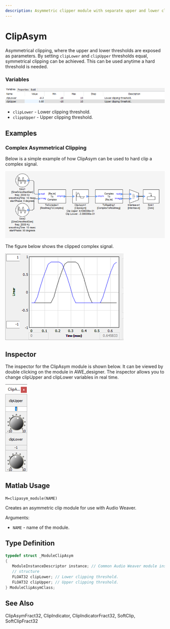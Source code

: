 ```yaml
---
description: Asymmetric clipper module with separate upper and lower clipping thresholds
---
```


# ClipAsym

Asymmetrical clipping, where the upper and lower thresholds are exposed as parameters. By setting `clipLower` and `clipUpper` thresholds equal, symmetrical clipping can be achieved. This can be used anytime a hard threshold is needed.

### Variables

![](../../../.gitbook/assets/0%20%2822%29.png)

* `clipLower` - Lower clipping threshold.
* `clippUpper` - Upper clipping threshold.

## Examples

### Complex Asymmetrical Clipping

Below is a simple example of how ClipAsym can be used to hard clip a complex signal.

![](../../../.gitbook/assets/1%20%2821%29.png)

The figure below shows the clipped complex signal.

![](../../../.gitbook/assets/2%20%2819%29.png)

## Inspector

The inspector for the ClipAsym module is shown below. It can be viewed by double clicking on the module in AWE\_designer. The inspector allows you to change clipUpper and clipLower variables in real time.

![](../../../.gitbook/assets/3%20%2811%29.png)

## Matlab Usage

 `M=clipasym_module(NAME)`

 Creates an asymmetric clip module for use with Audio Weaver.

 Arguments:

*  `NAME` - name of the module.

## Type Definition

```cpp
typedef struct _ModuleClipAsym
{
   ModuleInstanceDescriptor instance; // Common Audio Weaver module instance
   // structure
   FLOAT32 clipLower; // Lower clipping threshold.
   FLOAT32 clipUpper; // Upper clipping threshold.
} ModuleClipAsymClass;
```

## See Also

ClipAsymFract32, ClipIndicator, ClipIndicatorFract32, SoftClip, SoftClipFract32

